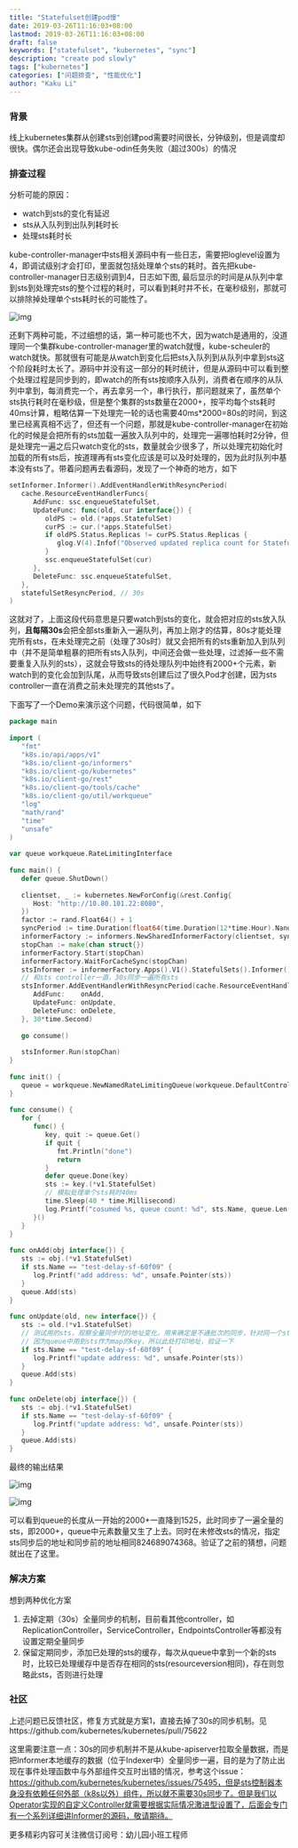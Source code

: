 ```yaml
---
title: "Statefulset创建pod慢"
date: 2019-03-26T11:16:03+08:00
lastmod: 2019-03-26T11:16:03+08:00
draft: false
keywords: ["statefulset", "kubernetes", "sync"]
description: "create pod slowly"
tags: ["kubernetes"]
categories: ["问题排查", "性能优化"]
author: "Kaku Li"
---
```


### 背景

线上kubernetes集群从创建sts到创建pod需要时间很长，分钟级别，但是调度却很快。偶尔还会出现导致kube-odin任务失败（超过300s）的情况

### 排查过程

分析可能的原因：

- watch到sts的变化有延迟
- sts从入队列到出队列耗时长
- 处理sts耗时长

kube-controller-manager中sts相关源码中有一些日志，需要把loglevel设置为4，即调试级别才会打印，里面就包括处理单个sts的耗时。首先把kube-controller-manager日志级别调到4，日志如下图, 最后显示的时间是从队列中拿到sts到处理完sts的整个过程的耗时，可以看到耗时并不长，在毫秒级别，那就可以排除掉处理单个sts耗时长的可能性了。

![img](kube-controller-manager-slowly.png)

还剩下两种可能，不过细想的话，第一种可能也不大，因为watch是通用的，没道理同一个集群kube-controller-manager里的watch就慢，kube-scheuler的watch就快。那就很有可能是从watch到变化后把sts入队列到从队列中拿到sts这个阶段耗时太长了。源码中并没有这一部分的耗时统计，但是从源码中可以看到整个处理过程是同步到的，即watch的所有sts按顺序入队列，消费者在顺序的从队列中拿到，每消费完一个，再去拿另一个，串行执行，那问题就来了，虽然单个sts执行耗时在毫秒级，但是整个集群的sts数量在2000+，按平均每个sts耗时40ms计算，粗略估算一下处理完一轮的话也需要40ms*2000=80s的时间，到这里已经离真相不远了，但还有一个问题，那就是kube-controller-manager在初始化的时候是会把所有的sts加载一遍放入队列中的，处理完一遍哪怕耗时2分钟，但是处理完一遍之后只watch变化的sts，数量就会少很多了，所以处理完初始化时加载的所有sts后，按道理再有sts变化应该是可以及时处理的，因为此时队列中基本没有sts了。带着问题再去看源码，发现了一个神奇的地方，如下

```go
setInformer.Informer().AddEventHandlerWithResyncPeriod(
   cache.ResourceEventHandlerFuncs{
      AddFunc: ssc.enqueueStatefulSet,
      UpdateFunc: func(old, cur interface{}) {
         oldPS := old.(*apps.StatefulSet)
         curPS := cur.(*apps.StatefulSet)
         if oldPS.Status.Replicas != curPS.Status.Replicas {
            glog.V(4).Infof("Observed updated replica count for StatefulSet: %v, %d->%d", curPS.Name, oldPS.Status.Replicas, curPS.Status.Replicas)
         }
         ssc.enqueueStatefulSet(cur)
      },
      DeleteFunc: ssc.enqueueStatefulSet,
   },
   statefulSetResyncPeriod, // 30s
)
```

这就对了，上面这段代码意思是只要watch到sts的变化，就会把对应的sts放入队列，**且每隔30s**会把全部sts重新入一遍队列，再加上刚才的估算，80s才能处理完所有sts，在未处理完之前（处理了30s时）就又会把所有的sts重新加入到队列中（并不是简单粗暴的把所有sts入队列，中间还会做一些处理，过滤掉一些不需要重复入队列的sts），这就会导致sts的待处理队列中始终有2000+个元素，新watch到的变化会加到队尾，从而导致sts创建后过了很久Pod才创建，因为sts controller一直在消费之前未处理完的其他sts了。

下面写了一个Demo来演示这个问题，代码很简单，如下

```go
package main
 
import (
   "fmt"
   "k8s.io/api/apps/v1"
   "k8s.io/client-go/informers"
   "k8s.io/client-go/kubernetes"
   "k8s.io/client-go/rest"
   "k8s.io/client-go/tools/cache"
   "k8s.io/client-go/util/workqueue"
   "log"
   "math/rand"
   "time"
   "unsafe"
)
 
var queue workqueue.RateLimitingInterface
 
func main() {
   defer queue.ShutDown()
 
   clientset, _ := kubernetes.NewForConfig(&rest.Config{
      Host: "http://10.80.101.22:8080",
   })
   factor := rand.Float64() + 1
   syncPeriod := time.Duration(float64(time.Duration(12*time.Hour).Nanoseconds()) * factor)
   informerFactory := informers.NewSharedInformerFactory(clientset, syncPeriod)
   stopChan := make(chan struct{})
   informerFactory.Start(stopChan)
   informerFactory.WaitForCacheSync(stopChan)
   stsInformer := informerFactory.Apps().V1().StatefulSets().Informer()
   // 和sts controller一直，30s同步一遍所有sts
   stsInformer.AddEventHandlerWithResyncPeriod(cache.ResourceEventHandlerFuncs{
      AddFunc:    onAdd,
      UpdateFunc: onUpdate,
      DeleteFunc: onDelete,
   }, 30*time.Second)
 
   go consume()
 
   stsInformer.Run(stopChan)
}
 
func init() {
   queue = workqueue.NewNamedRateLimitingQueue(workqueue.DefaultControllerRateLimiter(), "statefulset")
}
 
func consume() {
   for {
      func() {
         key, quit := queue.Get()
         if quit {
            fmt.Println("done")
            return
         }
         defer queue.Done(key)
         sts := key.(*v1.StatefulSet)
         // 模拟处理单个sts耗时40ms
         time.Sleep(40 * time.Millisecond)
         log.Printf("cosumed %s, queue count: %d", sts.Name, queue.Len())
      }()
   }
}
 
func onAdd(obj interface{}) {
   sts := obj.(*v1.StatefulSet)
   if sts.Name == "test-delay-sf-60f09" {
      log.Printf("add address: %d", unsafe.Pointer(sts))
   }
   queue.Add(sts)
}
 
func onUpdate(old, new interface{}) {
   sts := old.(*v1.StatefulSet)
   // 测试用的sts，观察全量同步时的地址变化，用来确定是不通批次的同步，针对同一个sts来说是否地址相同
   // 因为queue中用到sts作为map的key，所以此处打印地址，验证一下
   if sts.Name == "test-delay-sf-60f09" {
      log.Printf("update address: %d", unsafe.Pointer(sts))
   }
   queue.Add(sts)
}
 
func onDelete(obj interface{}) {
   sts := obj.(*v1.StatefulSet)
   if sts.Name == "test-delay-sf-60f09" {
      log.Printf("update address: %d", unsafe.Pointer(sts))
   }
   queue.Add(sts)
}
```

最终的输出结果

![img](slowly_demo1.png)

![img](slowly_demo2.png)

可以看到queue的长度从一开始的2000+一直降到1525，此时同步了一遍全量的sts，即2000+，queue中元素数量又生了上去。同时在未修改sts的情况，指定sts同步后的地址和同步前的地址相同824689074368。验证了之前的猜想，问题就出在了这里。

### 解决方案

想到两种优化方案

1. 去掉定期（30s）全量同步的机制，目前看其他controller，如ReplicationController，ServiceController，EndpointsController等都没有设置定期全量同步
2. 保留定期同步，添加已处理的sts的缓存，每次从queue中拿到一个新的sts时，比较已处理缓存中是否存在相同的sts(resourceversion相同)，存在则忽略此sts，否则进行处理

### 社区

上述问题已反馈社区，修复方式就是方案1，直接去掉了30s的同步机制。见https://github.com/kubernetes/kubernetes/pull/75622 

这里需要注意一点：30s的同步机制并不是从kube-apiserver拉取全量数据，而是把Informer本地缓存的数据（位于Indexer中）全量同步一遍，目的是为了防止出现在事件处理函数中与外部组件交互时出错的情况，参考这个issue：https://github.com/kubernetes/kubernetes/issues/75495，但是sts控制器本身没有依赖任何外部（k8s以外）组件，所以就不需要30s同步了。但是我们以Operator实现的自定义Controller就需要根据实际情况激进型设置了，后面会专门有一个系列详细讲Informer的源码，敬请期待。



更多精彩内容可关注微信订阅号：幼儿园小班工程师